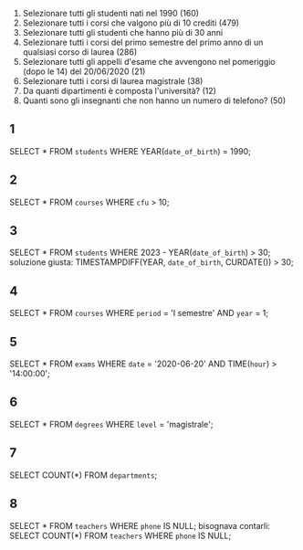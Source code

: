 1. Selezionare tutti gli studenti nati nel 1990 (160)
2. Selezionare tutti i corsi che valgono più di 10 crediti (479)
3. Selezionare tutti gli studenti che hanno più di 30 anni
4. Selezionare tutti i corsi del primo semestre del primo anno di un qualsiasi corso di laurea (286)
5. Selezionare tutti gli appelli d'esame che avvengono nel pomeriggio (dopo le 14) del 20/06/2020 (21)
6. Selezionare tutti i corsi di laurea magistrale (38)
7. Da quanti dipartimenti è composta l'università? (12)
8. Quanti sono gli insegnanti che non hanno un numero di telefono? (50)

## 1
SELECT * 
FROM `students` 
WHERE YEAR(`date_of_birth`) = 1990;

## 2
SELECT * 
FROM `courses` 
WHERE `cfu` > 10;

## 3
SELECT * 
FROM `students` 
WHERE 2023 - YEAR(`date_of_birth`) > 30;
soluzione giusta:
TIMESTAMPDIFF(YEAR, `date_of_birth`, CURDATE()) > 30;

## 4
SELECT * 
FROM `courses` 
WHERE `period` = 'I semestre' 
AND `year` = 1;

## 5
SELECT * 
FROM `exams` 
WHERE `date` = '2020-06-20' 
AND TIME(`hour`) > '14:00:00';

## 6
SELECT * 
FROM `degrees` 
WHERE `level` = 'magistrale';

## 7
SELECT COUNT(*) 
FROM `departments`;

## 8 
SELECT * 
FROM `teachers` 
WHERE `phone` 
IS NULL;
bisognava contarli:
SELECT COUNT(*)
FROM `teachers`
WHERE `phone`
IS NULL;